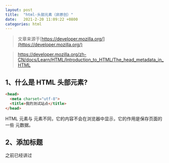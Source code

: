```yaml
---
layout: post
title:  "html-头部元素（非原创）"
date:   2021-2-20 11:09:22 +0800
categories: html
---
```


> 文章来源于[https://developer.mozilla.org/](https://developer.mozilla.org/)

> https://developer.mozilla.org/zh-CN/docs/Learn/HTML/Introduction_to_HTML/The_head_metadata_in_HTML

## 1、什么是 HTML 头部元素?

```html
<head>
  <meta charset="utf-8">
  <title>我的测试站点</title>
</head>
```

HTML <head> 元素与 <body> 元素不同，它的内容不会在浏览器中显示，它的作用是保存页面的一些 元数据。

## 2、添加标题

之前已经讲过 <title>，它可以为文档添加标题。别和 \<h1> 元素搞混了，\<h1> 是为 body 添加标题的。有时候\<h1> 也叫作网页标题。但是二者并不相同。

- \<h1> 元素在页面加载完毕时显示在页面中，通常只出现一次，用来标记页面内容的标题（故事名称、新闻摘要，等等）。
-  <title> 元素是一项元数据，用于表示整个 HTML 文档的标题（而不是文档内容）。

```html
<!DOCTYPE html>
<html lang="en">
    <head>
        <meta charset="UTF-8">
        <title>这里是head标签中的标题</title>
    </head>
    <body>
        <h1>这里是内容的标题</h1>
    </body>
</html>
```

## 3、元数据：<meta>元素

元数据就是描述数据的数据，而HTML有一个“官方的”方式来为一个文档添加元数据——  <meta> 元素。

### 3.1 指定你的文档中字符的编码

在上面的例子中，这行是被包含的：

```html
<meta charset="utf-8">
```

这个元素简单的指定了文档的字符编码 —— 在这个文档中被允许使用的字符集。 utf-8 是一个通用的字符集，它包含了任何人类语言中的大部分的字符。 意味着该 web 页面可以显示任意的语言。

### 3.2 添加作者和描述

许多<meta> 元素包含了name 和 content 特性：

- name 指定了meta 元素的类型； 说明该元素包含了什么类型的信息。
- content 指定了实际的元数据内容。
这两个meta 元素对于定义你的页面的作者和提供页面的简要描述是很有用的 。

```html
<meta name="author" content="Chuck Chan">
<meta name="description" content="you can touch me with wechat,the number is cg229836277.">
```

## 4、增加自定义图标

页面添加图标的方式有：

- 1、将其保存在与网站的索引页面相同的目录中，以.ico格式保存（大多数浏览器将支持更通用的格式，如.gif或.png，但使用ICO格式将确保它能在如Internet Explorer 6一样久远的浏览器显示）
- 2、将以下行添加到HTML <head>中以引用它：

```html
<!DOCTYPE html>
<html lang="en">
    <head>
        <meta charset="UTF-8">
        <title>这里是head标签中的标题</title>
        <link rel="shortcut icon" href="head.jpg" type="image/image">
    </head>
    <body>
        <h1>这里是内容的标题</h1>
    </body>
</html>
```

## 5、在HTML中应用CSS和JavaScript

所有网站都会使用 CSS 让网页更加炫酷，使用JavaScript让网页有交互功能，比如视频播放器，地图，游戏以及更多功能。这些应用在网页中很常见，它们分别使用 <link>元素以及 <script> 元素。

 - <link> 元素经常位于文档的头部。这个link元素有2个属性，rel="stylesheet"表明这是文档的样式表，而 href包含了样式表文件的路径：

```html
<link rel="stylesheet" href="my-css-file.css">
```

 - <script> 部分没必要非要放在文档头部；实际上，把它放在文档的尾部（在 </body>标签之前）是一个更好的选择，这样可以确保在加载脚本之前浏览器已经解析了HTML内容（如果脚本加载某个不存在的元素，浏览器会报错）。

```html
<script src="my-js-file.js"></script>
```

> 注意： <script>元素看起来像一个空元素，但它并不是，因此需要一个结束标记。您还可以选择将脚本放入<script>元素中，而不是指向外部脚本文件。

示例如下：

> html_head.html

```html
<!DOCTYPE html>
<html lang="en">
    <head>
        <meta charset="UTF-8">
        <title>这里是head标签中的标题</title>
        <link rel="shortcut icon" href="head.jpg" type="image/image">
        <link rel="stylesheet" href="head_css.css">
    </head>
    <body>
        <h1 id="h1_test">这里是内容的标题</h1>
        <br>
        <p id="p_test">这个是测试的段落元素</p>

        <script src="head_js.js"></script>
    </body>
</html>
```

> head_js.js

```javascript
const h1 = document.getElementById("h1_test");
const p1 = document.getElementById("p_test");
h1.onclick = function () {
    p1.innerHTML = "h1标题被点击了";
}
```


> head_css.css

```css
p {
    background-color: bisque;
}
```

## 6、为文档设定主语言
可以通过添加lang属性到HTML开始标签中来实现，如下所示：

```html
<html lang="zh-CN">
```

还可以将文档的分段设置为不同的语言。例如，我们可以把日语部分设置为日语，如下所示：

```html
<p>日语实例: <span lang="jp">ご飯が熱い。</span>.</p>
```